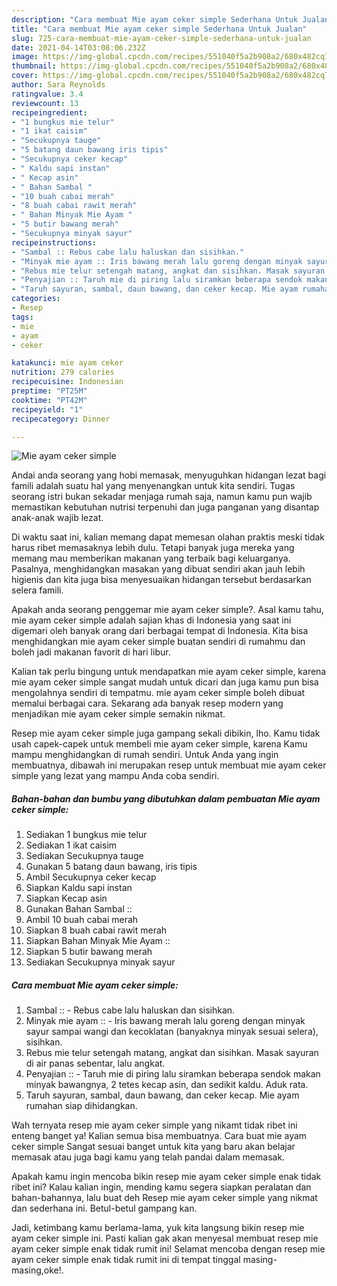 ```yaml
---
description: "Cara membuat Mie ayam ceker simple Sederhana Untuk Jualan"
title: "Cara membuat Mie ayam ceker simple Sederhana Untuk Jualan"
slug: 725-cara-membuat-mie-ayam-ceker-simple-sederhana-untuk-jualan
date: 2021-04-14T03:08:06.232Z
image: https://img-global.cpcdn.com/recipes/551040f5a2b908a2/680x482cq70/mie-ayam-ceker-simple-foto-resep-utama.jpg
thumbnail: https://img-global.cpcdn.com/recipes/551040f5a2b908a2/680x482cq70/mie-ayam-ceker-simple-foto-resep-utama.jpg
cover: https://img-global.cpcdn.com/recipes/551040f5a2b908a2/680x482cq70/mie-ayam-ceker-simple-foto-resep-utama.jpg
author: Sara Reynolds
ratingvalue: 3.4
reviewcount: 13
recipeingredient:
- "1 bungkus mie telur"
- "1 ikat caisim"
- "Secukupnya tauge"
- "5 batang daun bawang iris tipis"
- "Secukupnya ceker kecap"
- " Kaldu sapi instan"
- " Kecap asin"
- " Bahan Sambal "
- "10 buah cabai merah"
- "8 buah cabai rawit merah"
- " Bahan Minyak Mie Ayam "
- "5 butir bawang merah"
- "Secukupnya minyak sayur"
recipeinstructions:
- "Sambal :: Rebus cabe lalu haluskan dan sisihkan."
- "Minyak mie ayam :: Iris bawang merah lalu goreng dengan minyak sayur sampai wangi dan kecoklatan (banyaknya minyak sesuai selera), sisihkan."
- "Rebus mie telur setengah matang, angkat dan sisihkan. Masak sayuran di air panas sebentar, lalu angkat."
- "Penyajian :: Taruh mie di piring lalu siramkan beberapa sendok makan minyak bawangnya, 2 tetes kecap asin, dan sedikit kaldu. Aduk rata."
- "Taruh sayuran, sambal, daun bawang, dan ceker kecap. Mie ayam rumahan siap dihidangkan."
categories:
- Resep
tags:
- mie
- ayam
- ceker

katakunci: mie ayam ceker 
nutrition: 279 calories
recipecuisine: Indonesian
preptime: "PT25M"
cooktime: "PT42M"
recipeyield: "1"
recipecategory: Dinner

---
```



![Mie ayam ceker simple](https://img-global.cpcdn.com/recipes/551040f5a2b908a2/680x482cq70/mie-ayam-ceker-simple-foto-resep-utama.jpg)

Andai anda seorang yang hobi memasak, menyuguhkan hidangan lezat bagi famili adalah suatu hal yang menyenangkan untuk kita sendiri. Tugas seorang istri bukan sekadar menjaga rumah saja, namun kamu pun wajib memastikan kebutuhan nutrisi terpenuhi dan juga panganan yang disantap anak-anak wajib lezat.

Di waktu  saat ini, kalian memang dapat memesan olahan praktis meski tidak harus ribet memasaknya lebih dulu. Tetapi banyak juga mereka yang memang mau memberikan makanan yang terbaik bagi keluarganya. Pasalnya, menghidangkan masakan yang dibuat sendiri akan jauh lebih higienis dan kita juga bisa menyesuaikan hidangan tersebut berdasarkan selera famili. 



Apakah anda seorang penggemar mie ayam ceker simple?. Asal kamu tahu, mie ayam ceker simple adalah sajian khas di Indonesia yang saat ini digemari oleh banyak orang dari berbagai tempat di Indonesia. Kita bisa menghidangkan mie ayam ceker simple buatan sendiri di rumahmu dan boleh jadi makanan favorit di hari libur.

Kalian tak perlu bingung untuk mendapatkan mie ayam ceker simple, karena mie ayam ceker simple sangat mudah untuk dicari dan juga kamu pun bisa mengolahnya sendiri di tempatmu. mie ayam ceker simple boleh dibuat memalui berbagai cara. Sekarang ada banyak resep modern yang menjadikan mie ayam ceker simple semakin nikmat.

Resep mie ayam ceker simple juga gampang sekali dibikin, lho. Kamu tidak usah capek-capek untuk membeli mie ayam ceker simple, karena Kamu mampu menghidangkan di rumah sendiri. Untuk Anda yang ingin membuatnya, dibawah ini merupakan resep untuk membuat mie ayam ceker simple yang lezat yang mampu Anda coba sendiri.

<!--inarticleads1-->

##### Bahan-bahan dan bumbu yang dibutuhkan dalam pembuatan Mie ayam ceker simple:

1. Sediakan 1 bungkus mie telur
1. Sediakan 1 ikat caisim
1. Sediakan Secukupnya tauge
1. Gunakan 5 batang daun bawang, iris tipis
1. Ambil Secukupnya ceker kecap
1. Siapkan  Kaldu sapi instan
1. Siapkan  Kecap asin
1. Gunakan  Bahan Sambal ::
1. Ambil 10 buah cabai merah
1. Siapkan 8 buah cabai rawit merah
1. Siapkan  Bahan Minyak Mie Ayam ::
1. Siapkan 5 butir bawang merah
1. Sediakan Secukupnya minyak sayur




<!--inarticleads2-->

##### Cara membuat Mie ayam ceker simple:

1. Sambal :: - Rebus cabe lalu haluskan dan sisihkan.
1. Minyak mie ayam :: - Iris bawang merah lalu goreng dengan minyak sayur sampai wangi dan kecoklatan (banyaknya minyak sesuai selera), sisihkan.
1. Rebus mie telur setengah matang, angkat dan sisihkan. Masak sayuran di air panas sebentar, lalu angkat.
1. Penyajian :: - Taruh mie di piring lalu siramkan beberapa sendok makan minyak bawangnya, 2 tetes kecap asin, dan sedikit kaldu. Aduk rata.
1. Taruh sayuran, sambal, daun bawang, dan ceker kecap. Mie ayam rumahan siap dihidangkan.




Wah ternyata resep mie ayam ceker simple yang nikamt tidak ribet ini enteng banget ya! Kalian semua bisa membuatnya. Cara buat mie ayam ceker simple Sangat sesuai banget untuk kita yang baru akan belajar memasak atau juga bagi kamu yang telah pandai dalam memasak.

Apakah kamu ingin mencoba bikin resep mie ayam ceker simple enak tidak ribet ini? Kalau kalian ingin, mending kamu segera siapkan peralatan dan bahan-bahannya, lalu buat deh Resep mie ayam ceker simple yang nikmat dan sederhana ini. Betul-betul gampang kan. 

Jadi, ketimbang kamu berlama-lama, yuk kita langsung bikin resep mie ayam ceker simple ini. Pasti kalian gak akan menyesal membuat resep mie ayam ceker simple enak tidak rumit ini! Selamat mencoba dengan resep mie ayam ceker simple enak tidak rumit ini di tempat tinggal masing-masing,oke!.

